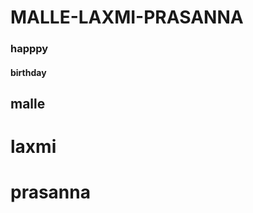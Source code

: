 # MALLE-LAXMI-PRASANNA
<!DOCTYPE html>
<html>
      <head>
        <title> Laxmi B'day!</title>
     </head> 
  <body>
    <h3>happpy </h3>
    <h4>birthday </h4>
     <h2>malle </h2>
     <h1>laxmi </h1>
     <h1>prasanna </h1>
  </body>
  </html>
    

